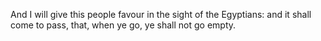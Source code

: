 And I will give this people favour in the sight of the Egyptians: and it shall come to pass, that, when ye go, ye shall not go empty.
